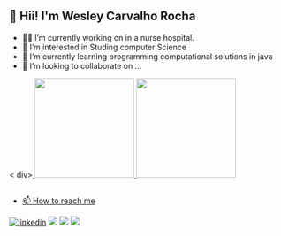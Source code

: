 ## 👋 Hii! I'm Wesley Carvalho Rocha

- 👨‍⚕️ I’m currently working on in a nurse hospital.
- 👀 I’m interested in Studing computer Science
- 🌱 I’m currently learning programming computational solutions in java
- 💞️ I’m looking to collaborate on ...


< div><a href ="https://github.com/Elin157">
<img height= "180em" src= "https://github-readme-stats.vercel.app/api?username=Elin157&show_icons=true&theme=transparent&include_all_commits=true&count_private=true"/>
<img height= "180em" src= "https://github-readme-stats.vercel.app/api/top-langs/?username=Elin157&layout=compact%langs_count=16&theme=transparent"/></div>

##

- 📫 How to reach me

<div>
<a href="https://www.linkedin.com/in/wesley-carvalho-9823881ba/" target="_blank"><img src="https://img.shields.io/badge/LinkedIn-0077B5?style=for-the-badge&logo=linkedin&logoColor=white" alt="linkedin" target="_blank"></a>
<a href="mailto:wesleycarvalhoptb@gmail.com" target="_blank"><img src="https://img.shields.io/badge/Gmail-D14836?style=for-the-badge&logo=gmail&logoColor=white"></a>
<a href="http://wa.me/<5531993088827>" target="_blank"><img src="https://img.shields.io/badge/WhatsApp-25D366?style=for-the-badge&logo=whatsapp&logoColor=white"></a>
<a href="http://t.me/@WesleyCarvalhoRocha" target="_blank"><img src="https://img.shields.io/badge/Telegram-2CA5E0?style=for-the-badge&logo=telegram&logoColor=white"></a></div>
